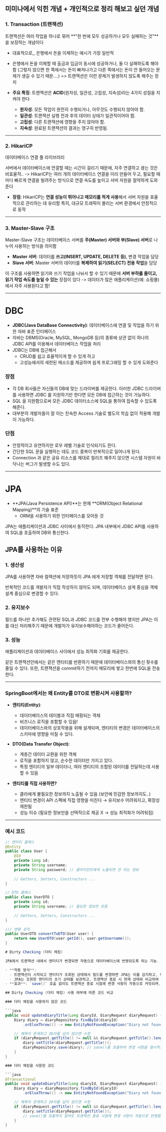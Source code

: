 
## 미미나에서 익힌 개념 + 개인적으로 정리 해보고 싶던 개념

### 1. Transaction (트랜잭션)

트랜잭션은 여러 작업을 하나로 묶어 **"한 번에 모두 성공하거나 모두 실패하는 것"**을 보장하는 개념이다
 - 대표적으로,, 은행에서 돈을 이체하는 예시가 가장 일반적
 - 은행에서 돈을 이체할 때 출금과 입금이 동시에 성공하거나, 둘 다 실패하도록 해야함 (그렇지 않으면 한 쪽에서는 돈이 빠져나가고 다른 쪽에서는 돈이 안 들어오는 문제가 생길 수 있기 때문....) => 트랜잭션은 이런 문제가 발생하지 않도록 해주는 장치

- **주요 특징**: 트랜잭션은 **ACID**(원자성, 일관성, 고립성, 지속성)라는 4가지 성질을 지켜야 한다
  - **원자성**: 모든 작업이 완전히 수행되거나, 아무것도 수행되지 않아야 함.
  - **일관성**: 트랜잭션 실행 전과 후의 데이터 상태가 일관적이어야 함.
  - **고립성**: 다른 트랜잭션에 영향을 주지 않아야 함.
  - **지속성**: 완료된 트랜잭션의 결과는 영구히 반영됨.

---

### 2. HikariCP

데이터베이스 연결 풀 라이브러리

서버에서 데이터베이스에 연결할 때는 시간이 걸리기 때문에, 자주 연결하고 끊는 것은 비효율적..
-> HikariCP는 여러 개의 데이터베이스 연결을 미리 만들어 두고, 필요할 때마다 빠르게 연결을 빌려주는 방식으로 연결 속도를 높이고 서버 자원을 절약하게 도와준다

- **장점**: HikariCP는 **연결 성능이 뛰어나고 메모리를 적게 사용**해서 서버 자원을 효율적으로 관리하는 데 유리함
특히, 대규모 트래픽이 몰리는 서버 환경에서 안정적으로 동작

---

### 3. Master-Slave 구조

Master-Slave 구조는 데이터베이스 서버를 **주(Master) 서버와 부(Slave) 서버**로 나누어 사용하는 방식을 의미함

- **Master 서버**: 데이터를 **쓰고(INSERT, UPDATE, DELETE 등)**, 변경 작업을 담당
- **Slave 서버**: Master 서버의 데이터를 **복제하여 읽기(SELECT) 전용 작업**을 담당

이 구조를 사용하면 읽기와 쓰기 작업을 나눠서 할 수 있기 때문에 **서버 부하를 줄이고, 읽기 작업 속도를 높일 수 있는** 장점이 있다
-> 데이터가 많은 애플리케이션(예: 쇼핑몰)에서 자주 사용된다고 함!

---

# DBC

- **JDBC(Java DataBase Connectivity)**: 데이터베이스에 연결 및 작업을 하기 위한 자바 표준 인터페이스
- 자바는 DBMS(Oracle, MySQL, MongoDB 등)의 종류에 상관 없이 하나의 JDBC API를 이용해서 데이터베이스 작업을 처리
- JDBC는 DB에 접근해서
    - CRUD를 쉽고 효율적이게 할 수 있게 하고
    - 고성능에서의 세련된 메소드를 제공하며 쉽게 프로그래밍 할 수 있게 도와준다

### 장점

- 각 DB 회사들은 자신들의 DB에 맞는 드라이버를 제공한다. 이러한 JDBC 드라이버를 사용하면 JDBC 를 지원하기만 한다면 모든 DB에 접근하는 것이 가능하다.
- SQL 을 지원함으로써 모든 JDBC 데이터소스에 SQL을 통하여 접속할 수 있도록 해준다.
- 대부분의 개발자들이 잘 아는 친숙한 Access 기술로 별도의 학습 없이 적용해 개발이 가능하다.

### 단점

- 안정적이고 유연하지만 로우 레벨 기술로 인식되기도 한다.
- 간단한 SQL 문을 실행하는 데도 코드 중복이 반복적으로 일어나게 된다.
- Connection 과 같은 공유 리소스를 제대로 릴리즈 해주지 않으면 시스템 자원이 바닥나는 버그가 발생할 수도 있다.

---

# JPA

- **JPA(Java Persistence API)**는 현재 **ORM(Object Relational Mapping)**의 기술 표준
  - ORM을 사용하기 위한 인터페이스를 모아둔 것

JPA는 애플리케이션과 JDBC 사이에서 동작한다. JPA 내부에서 JDBC API를 사용하여 SQL을 호출하여 DB와 통신한다.

## JPA를 사용하는 이유

### 1. 생산성

JPA를 사용하면 자바 컬렉션에 저장하듯이 JPA 에게 저장할 객체를 전달하면 된다.

반복적인 코드를 개발자가 직접 작성하지 않아도 되며, 데이터베이스 설계 중심을 객체 설계 중심으로 변경할 수 있다.

### 2. 유지보수

필드를 하나만 추가해도 관련된 SQL과 JDBC 코드를 전부 수행해야 했지만 JPA는 이를 대신 처리해주기 때문에 개발자가 유지보수해야하는 코드가 줄어든다.

### 3. 성능

애플리케이션과 데이터베이스 사이에서 성능 최적화 기회를 제공한다.

같은 트랜잭션안에서는 같은 엔티티를 반환하기 때문에 데이터베이스와의 통신 횟수를 줄일 수 있다. 또한, 트랜잭션을 commit하기 전까지 메모리에 쌓고 한번에 SQL을 전송한다.

---

### SpringBoot에서는 왜 Entity를 DTO로 변환시켜 사용할까?

- **엔티티(Entity)**:
  - 데이터베이스의 테이블과 직접 매핑되는 객체
  - 비즈니스 로직을 포함할 수 있음!
  - 데이터베이스와의 상호작용을 위해 설계되며, 엔티티의 변경은 데이터베이스의 스키마에 영향을 미칠 수 있다.

- **DTO(Data Transfer Object)**:
  - 계층간 데이터 교환을 위한 객체
  - 로직을 포함하지 않고, 순수한 데이터만 가지고 있다.
  - 특정 엔티티의 일부 데이터나, 여러 엔티티의 조합된 데이터를 전달하는데 사용할 수 있음

- **엔티티를 직접 사용하면?**
  - 클라에게 불필요한 정보까지 노출될 수 있음 (보안에 민감한 정보까지도..)
  - 엔티티 변경이 API 스펙에 직접 영향을 미친다 → 유지보수 어려워지고, 확장성 제한됨
  - 성능 이슈 (필요한 정보만을 선택적으로 제공 X → 성능 최적화가 어려워짐)

---

### 예시 코드

```java
// 엔티티 클래스
@Entity
public class User {
    @Id
    private Long id;
    private String username;
    private String password; // 클라이언트에게 노출되면 안 되는 정보
    
    // Getters, Setters, Constructors ...
}

// DTO 클래스
public class UserDTO {
    private Long id;
    private String username; // 필요한 정보만 포함
    
    // Getters, Setters, Constructors ...
}

/// 변환 로직
public UserDTO convertToDTO(User user) {
    return new UserDTO(user.getId(), user.getUsername());
}

# Dirty Checking (더티 체킹)

JPA에서 트랜잭션 내에서 엔티티가 변경되면 자동으로 데이터베이스에 반영되도록 하는 기능.

- **작동 방식**:
  - 트랜잭션이 시작되고 엔티티가 조회된 상태에서 필드를 변경하면 JPA는 이를 감지하고, 트랜잭션 종료 시점에 변경 사항을 자동으로 데이터베이스에 반영함.
  - JPA는 조회한 엔티티의 초기 상태를 보관하고, 트랜잭션 종료 시 현재 상태와 비교하여 변경된 필드가 있으면 SQL UPDATE 명령을 실행함.
- **효과**: `save()` 호출 없이도 트랜잭션 종료 시점에 변경 사항이 자동으로 커밋되며, 코드가 간결해지고 엔티티의 변경이 데이터베이스와 자동 동기화된다!

## Dirty Checking (더티 체킹) 사용 여부에 따른 코드 비교

### 더티 체킹을 사용하지 않은 코드

```java
public void updateDiaryTitle(Long diaryId, DiaryRequest diaryRequest) {
    Diary diary = diaryRepository.findById(diaryId)
        .orElseThrow(() -> new EntityNotFoundException("Diary not found"));

    // 제목이 존재하고 30자를 넘지 않으면 수정
    if (diaryRequest.getTitle() != null && diaryRequest.getTitle().length() <= 30) {
        diary.setTitle(diaryRequest.getTitle());
        diaryRepository.save(diary); // save()를 호출하여 변경 사항을 명시적으로 저장
    }
}

### 더티 체킹을 사용한 코드

```java
@Transactional
public void updateDiaryTitle(Long diaryId, DiaryRequest diaryRequest) {
    Diary diary = diaryRepository.findById(diaryId)
        .orElseThrow(() -> new EntityNotFoundException("Diary not found"));

    // 제목이 존재하고 30자를 넘지 않으면 수정
    if (diaryRequest.getTitle() != null && diaryRequest.getTitle().length() <= 30) {
        diary.setTitle(diaryRequest.getTitle());
        // save()를 호출하지 않아도 트랜잭션 종료 시점에 변경 사항이 자동으로 반영됨
    }
}


